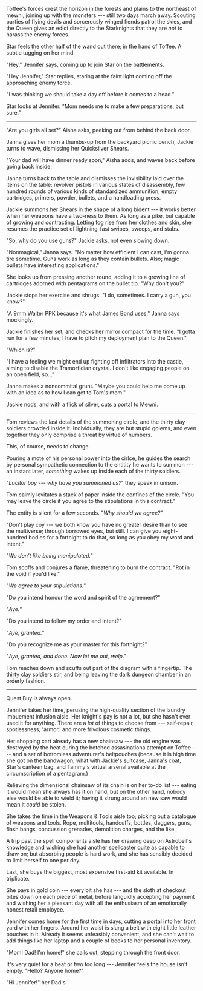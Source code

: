 Toffee's forces crest the horizon in the forests and plains to the northeast of mewni, joining up with the
monsters --- still two days march away. Scouting parties of flying devils and
sorcerously winged fiends patrol the skies, and the Queen gives an edict directly
to the Starknights that they are _not_ to harass the enemy forces.

Star feels the other half of the wand out there; in the hand of Toffee. A subtle tugging on her mind.

"Hey," Jennifer says, coming up to join Star on the battlements.

"Hey Jennifer," Star replies, staring at the faint light coming off the approaching enemy force.

"I was thinking we should take a day off before it comes to a head."

Star looks at Jennifer. "Mom needs me to make a few preparations, but sure."

----

"Are you girls all set?" Aisha asks, peeking out from behind the back door.

Janna gives her mom a thumbs-up from the backyard picnic bench, Jackie turns to wave, dismissing
her Quicksilver Shears.

"Your dad will have dinner ready soon," Aisha adds, and waves back before going back inside.

Janna turns back to the table and dismisses the invisibility laid over the items on the table:
revolver pistols in various states of disassembly, few hundred rounds of various kinds of
standardized ammunition, empty cartridges, primers, powder, bullets, and a handloading press.

Jackie summons her Shears in the shape of a long bident --- it works better when her weapons have
a two-ness to them. As long as a pike, but capable of growing and contracting. Letting fog rise from
her clothes and skin, she resumes the practice set of lightning-fast swipes, sweeps, and stabs.

"So, why do you use guns?" Jackie asks, not even slowing down.

"Nonmagical," Janna says. "No matter how efficient I can cast, I'm gonna tire sometime. Guns
work as long as they contain bullets. Also; magic bullets have interesting applications."

She looks up from pressing another round, adding it to a growing line of cartridges adorned with
pentagrams on the bullet tip. "Why don't you?"

Jackie stops her exercise and shrugs. "I do, sometimes. I carry a gun, you know?"

"A 9mm Walter PPK because it's what James Bond uses," Janna says mockingly.

Jackie finishes her set, and checks her mirror compact for the time. "I gotta run for a few minutes;
I have to pitch my deployment plan to the Queen."

"Which is?"

"I have a feeling we might end up fighting off infiltrators into the castle, aiming to disable
the Tramorfidian crystal. I don't like engaging people on an open field, so..."

Janna makes a noncommital grunt. "Maybe you could help me come up with an idea as to how I
can get to Tom's mom."

Jackie nods, and with a flick of silver, cuts a portal to Mewni.

----

Tom reviews the last details of the summoning circle, and the thirty clay soldiers crowded inside
it. Individually, they are but stupid golems, and even together they only comprise a threat by
virtue of numbers.

This, of course, needs to change.

Pouring a mote of his personal power into the cirlce, he guides the search by personal sympathetic
connection to the entitity he wants to summon --- an instant later, _something_ wakes up inside
each of the thirty soldiers.

"_Lucitor boy --- why have you summoned us?_" they speak in unison.

Tom calmly levitates a stack of paper inside the confines of the circle. "You may leave the circle if
you agree to the stipulations in this contract."

The entity is silent for a few seconds. "_Why should we agree?_"

"Don't play coy --- we both know you have no greater desire than to see the multiverse; through borrowed
eyes, but still. I can give you eight-hundred bodies for a fortnight
to do that, so long as you obey my word and intent."

"_We don't like being manipulated._"

Tom scoffs and conjures a flame, threatening to burn the contract. "Rot in the void if you'd like."

"_We agree to your stipulations._"

"Do you intend honour the word and spirit of the agreement?"

"_Aye._"

"Do you intend to follow my order and intent?"

"_Aye, granted._"

"Do you recognize me as your master for this fortnight?"

"_Aye, granted, and done. Now let me out, welp._"

Tom reaches down and scuffs out part of the diagram with a fingertip. The thirty clay soldiers stir, and being
leaving the dark dungeon chamber in an orderly fashion.

----

Quest Buy is always open.

Jennifer takes her time, perusing the high-quality section of the laundry imbuement infusion aisle. Her
knight's pay is not a lot, but she hasn't ever used it for anything. There are a _lot_ of things to choose
from --- self-repair, spotlessness, 'armor,' and more frivolous cosmetic things.

Her shopping cart already has a new chainsaw --- the old engine was destroyed by the heat during the
botched assasinationa attempt on Toffee --- and a set of bottomless adventurer's beltpouches (because it
is high time she got on the bandwagon, what with Jackie's suitcase, Janna's coat, Star's canteen bag, and
Tammy's virtual arsenal available at the circumscription of a pentagram.)

Relieving the dimensional chainsaw of its chain is on her to-do list --- eating it would mean she always has it
on hand, but on the other hand, nobody else would be able to wield it; having it strung around an new saw would
mean it _could_ be stolen.

She takes the time in the Weapons & Tools aisle too; picking out a catalogue of weapons and tools. Rope,
multitools, handcuffs, bottles, daggers, guns, flash bangs, concussion grenades, demolition charges, and the
like.

A trip past the spell components aisle has her drawing deep on Astrobell's knowledge and wishing she had
another spellcaster quite as capable to draw on; but absorbing people is hard work, and she has sensibly
decided to limit herself to one per day.

Last, she buys the biggest, most expensive first-aid kit available. In triplicate.

She pays in gold coin --- every bit she has --- and the sloth at checkout bites down on each piece of metal, before languidly
accepting her payment and wishing her a pleasant day with all the enthusiasm of an emotionally
honest retail employee.

Jennifer comes home for the first time in days, cutting a portal into her front yard with her fingers.
Around her waist is slung a belt with eight little leather pouches in it. Already it seems unfeasibly convenient,
and she can't wait to add things like her laptop and a couple of books to her personal inventory.

"Mom! Dad! I'm home!" she calls out, stepping through the front door.

It's very quiet for a beat or two too long --- Jennifer feels the house isn't empty.
"Hello? Anyone home?"

"Hi Jennifer!" her Dad's
